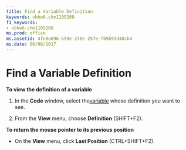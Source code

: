 ```yaml
---
title: Find a Variable Definition
keywords: vbhw6.chm1105208
f1_keywords:
- vbhw6.chm1105208
ms.prod: office
ms.assetid: 4fe8a696-b99e-238e-257e-f69b93d48cb4
ms.date: 06/08/2017
---
```



# Find a Variable Definition

 **To view the definition of a variable**



1. In the **Code** window, select the[variable](vbe-glossary.md) whose definition you want to see.
    
2. From the **View** menu, choose **Definition** (SHIFT+F2).
    

 **To return the mouse pointer to its previous position**


- On the **View** menu, click **Last Position** (CTRL+SHIFT+F2).
    


